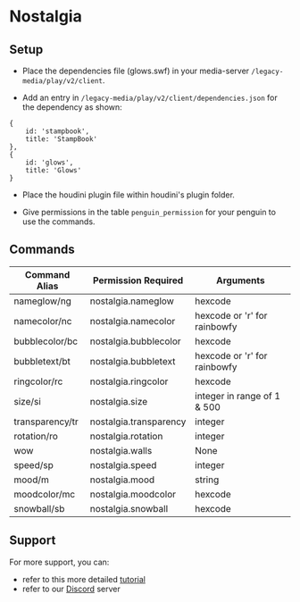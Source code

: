 # Nostalgia


## Setup

- Place the dependencies file (glows.swf) in your media-server `/legacy-media/play/v2/client`.

- Add an entry in `/legacy-media/play/v2/client/dependencies.json` for the dependency as shown:

```
{
    id: 'stampbook',
    title: 'StampBook'
},
{
    id: 'glows',
    title: 'Glows'
}
```

- Place the houdini plugin file within houdini's plugin folder. 

- Give permissions in the table `penguin_permission` for your penguin to use the commands.

## Commands

| Command Alias  | Permission Required | Arguments |
| ------------- | ------------- | ------------- |
| nameglow/ng  | nostalgia.nameglow  | hexcode |
| namecolor/nc  | nostalgia.namecolor  | hexcode or 'r' for rainbowfy |
| bubblecolor/bc  | nostalgia.bubblecolor  | hexcode |
| bubbletext/bt  | nostalgia.bubbletext  | hexcode or 'r' for rainbowfy |
| ringcolor/rc  | nostalgia.ringcolor  | hexcode |
| size/si  | nostalgia.size  | integer in range of 1 & 500 |
| transparency/tr  | nostalgia.transparency  | integer |
| rotation/ro  | nostalgia.rotation  | integer |
| wow  | nostalgia.walls  | None |
| speed/sp  | nostalgia.speed  | integer |
| mood/m  | nostalgia.mood  | string |
| moodcolor/mc  | nostalgia.moodcolor  | hexcode |
| snowball/sb  | nostalgia.snowball  | hexcode |

## Support

For more support, you can:
- refer to this more detailed [tutorial](https://solero.me/t/adding-openglows-to-houdini/190) 
- refer to our [Discord](https://discord.gg/87d42kd) server